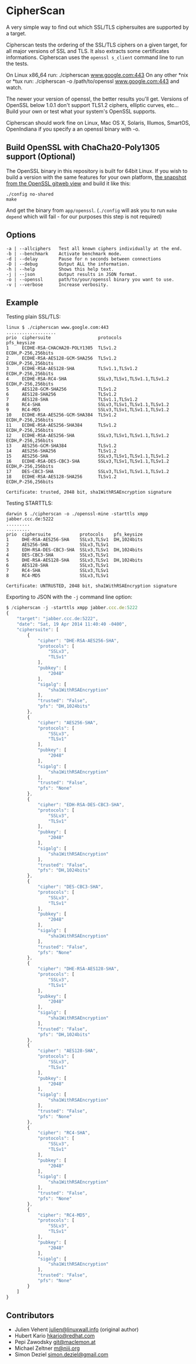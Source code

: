 CipherScan
==========
A very simple way to find out which SSL/TLS ciphersuites are supported by a target.

Cipherscan tests the ordering of the SSL/TLS ciphers on a given target, for all major versions of SSL and TLS. It also extracts some certificates informations. Cipherscan uses the `openssl s_client` command line to run the tests.

On Linux x86_64 run: ./cipherscan www.google.com:443
On any other *nix or *tux run: ./cipherscan -o /path/to/openssl www.google.com:443
and watch.

The newer your version of openssl, the better results you'll get. Versions
of OpenSSL below 1.0.1 don't support TLS1.2 ciphers, elliptic curves, etc... Build your own or test what your system's OpenSSL supports.

Cipherscan should work fine on Linux, Mac OS X, Solaris, Illumos, SmartOS, OpenIndiana if you specify a an openssl binary with -o.

Build OpenSSL with ChaCha20-Poly1305 support (Optional)
-------------------------------------------------------

The OpenSSL binary in this repository is built for 64bit Linux. If you wish to build a version with the same features for your own platform, [the snapshot from the OpenSSL gitweb view](http://git.openssl.org/gitweb/?p=openssl.git;a=tree;h=161b23361778c155f9c174694b1db2506a2e0b52;hb=9a8646510b) and build it like this:

```
./config no-shared
make
```

And get the binary from `app/openssl`. (`./config` will ask you to run `make depend` which will fail - for our purposes this step is not required)

Options
-------

```
-a | --allciphers   Test all known ciphers individually at the end.
-b | --benchmark    Activate benchmark mode.
-d | --delay        Pause for n seconds between connections
-D | --debug        Output ALL the information.
-h | --help         Shows this help text.
-j | --json         Output results in JSON format.
-o | --openssl      path/to/your/openssl binary you want to use.
-v | --verbose      Increase verbosity.
```

Example
-------

Testing plain SSL/TLS:
```
linux $ ./cipherscan www.google.com:443
...................
prio  ciphersuite                  protocols                    pfs_keysize
1     ECDHE-RSA-CHACHA20-POLY1305  TLSv1.2                      ECDH,P-256,256bits
2     ECDHE-RSA-AES128-GCM-SHA256  TLSv1.2                      ECDH,P-256,256bits
3     ECDHE-RSA-AES128-SHA         TLSv1.1,TLSv1.2              ECDH,P-256,256bits
4     ECDHE-RSA-RC4-SHA            SSLv3,TLSv1,TLSv1.1,TLSv1.2  ECDH,P-256,256bits
5     AES128-GCM-SHA256            TLSv1.2
6     AES128-SHA256                TLSv1.2
7     AES128-SHA                   TLSv1.1,TLSv1.2
8     RC4-SHA                      SSLv3,TLSv1,TLSv1.1,TLSv1.2
9     RC4-MD5                      SSLv3,TLSv1,TLSv1.1,TLSv1.2
10    ECDHE-RSA-AES256-GCM-SHA384  TLSv1.2                      ECDH,P-256,256bits
11    ECDHE-RSA-AES256-SHA384      TLSv1.2                      ECDH,P-256,256bits
12    ECDHE-RSA-AES256-SHA         SSLv3,TLSv1,TLSv1.1,TLSv1.2  ECDH,P-256,256bits
13    AES256-GCM-SHA384            TLSv1.2
14    AES256-SHA256                TLSv1.2
15    AES256-SHA                   SSLv3,TLSv1,TLSv1.1,TLSv1.2
16    ECDHE-RSA-DES-CBC3-SHA       SSLv3,TLSv1,TLSv1.1,TLSv1.2  ECDH,P-256,256bits
17    DES-CBC3-SHA                 SSLv3,TLSv1,TLSv1.1,TLSv1.2
18    ECDHE-RSA-AES128-SHA256      TLSv1.2                      ECDH,P-256,256bits

Certificate: trusted, 2048 bit, sha1WithRSAEncryption signature
```

Testing STARTTLS:
```
darwin $ ./cipherscan -o ./openssl-mine -starttls xmpp jabber.ccc.de:5222
.........
.........
prio  ciphersuite           protocols    pfs_keysize
1     DHE-RSA-AES256-SHA    SSLv3,TLSv1  DH,1024bits
2     AES256-SHA            SSLv3,TLSv1
3     EDH-RSA-DES-CBC3-SHA  SSLv3,TLSv1  DH,1024bits
4     DES-CBC3-SHA          SSLv3,TLSv1
5     DHE-RSA-AES128-SHA    SSLv3,TLSv1  DH,1024bits
6     AES128-SHA            SSLv3,TLSv1
7     RC4-SHA               SSLv3,TLSv1
8     RC4-MD5               SSLv3,TLSv1

Certificate: UNTRUSTED, 2048 bit, sha1WithRSAEncryption signature
```

Exporting to JSON with the `-j` command line option:
```javascript
$ /cipherscan -j -starttls xmpp jabber.ccc.de:5222
{
    "target": "jabber.ccc.de:5222",
    "date": "Sat, 19 Apr 2014 11:40:40 -0400",
    "ciphersuite": [
        {
            "cipher": "DHE-RSA-AES256-SHA",
            "protocols": [
                "SSLv3",
                "TLSv1"
            ],
            "pubkey": [
                "2048"
            ],
            "sigalg": [
                "sha1WithRSAEncryption"
            ],
            "trusted": "False",
            "pfs": "DH,1024bits"
        },
        {
            "cipher": "AES256-SHA",
            "protocols": [
                "SSLv3",
                "TLSv1"
            ],
            "pubkey": [
                "2048"
            ],
            "sigalg": [
                "sha1WithRSAEncryption"
            ],
            "trusted": "False",
            "pfs": "None"
        },
        {
            "cipher": "EDH-RSA-DES-CBC3-SHA",
            "protocols": [
                "SSLv3",
                "TLSv1"
            ],
            "pubkey": [
                "2048"
            ],
            "sigalg": [
                "sha1WithRSAEncryption"
            ],
            "trusted": "False",
            "pfs": "DH,1024bits"
        },
        {
            "cipher": "DES-CBC3-SHA",
            "protocols": [
                "SSLv3",
                "TLSv1"
            ],
            "pubkey": [
                "2048"
            ],
            "sigalg": [
                "sha1WithRSAEncryption"
            ],
            "trusted": "False",
            "pfs": "None"
        },
        {
            "cipher": "DHE-RSA-AES128-SHA",
            "protocols": [
                "SSLv3",
                "TLSv1"
            ],
            "pubkey": [
                "2048"
            ],
            "sigalg": [
                "sha1WithRSAEncryption"
            ],
            "trusted": "False",
            "pfs": "DH,1024bits"
        },
        {
            "cipher": "AES128-SHA",
            "protocols": [
                "SSLv3",
                "TLSv1"
            ],
            "pubkey": [
                "2048"
            ],
            "sigalg": [
                "sha1WithRSAEncryption"
            ],
            "trusted": "False",
            "pfs": "None"
        },
        {
            "cipher": "RC4-SHA",
            "protocols": [
                "SSLv3",
                "TLSv1"
            ],
            "pubkey": [
                "2048"
            ],
            "sigalg": [
                "sha1WithRSAEncryption"
            ],
            "trusted": "False",
            "pfs": "None"
        },
        {
            "cipher": "RC4-MD5",
            "protocols": [
                "SSLv3",
                "TLSv1"
            ],
            "pubkey": [
                "2048"
            ],
            "sigalg": [
                "sha1WithRSAEncryption"
            ],
            "trusted": "False",
            "pfs": "None"
        }
    ]
}
```

Contributors
------------

* Julien Vehent <julien@linuxwall.info> (original author)
* Hubert Kario <hkario@redhat.com>
* Pepi Zawodsky <git@maclemon.at>
* Michael Zeltner <m@niij.org>
* Simon Deziel <simon.deziel@gmail.com>
